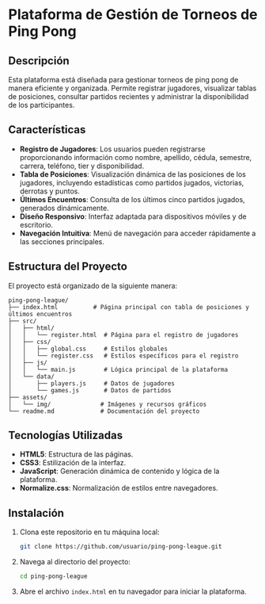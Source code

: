 # Plataforma de Gestión de Torneos de Ping Pong

## Descripción

Esta plataforma está diseñada para gestionar torneos de ping pong de manera eficiente y organizada. Permite registrar jugadores, visualizar tablas de posiciones, consultar partidos recientes y administrar la disponibilidad de los participantes. 

## Características

- **Registro de Jugadores**: Los usuarios pueden registrarse proporcionando información como nombre, apellido, cédula, semestre, carrera, teléfono, tier y disponibilidad.
- **Tabla de Posiciones**: Visualización dinámica de las posiciones de los jugadores, incluyendo estadísticas como partidos jugados, victorias, derrotas y puntos.
- **Últimos Encuentros**: Consulta de los últimos cinco partidos jugados, generados dinámicamente.
- **Diseño Responsivo**: Interfaz adaptada para dispositivos móviles y de escritorio.
- **Navegación Intuitiva**: Menú de navegación para acceder rápidamente a las secciones principales.

## Estructura del Proyecto

El proyecto está organizado de la siguiente manera:

```
ping-pong-league/
├── index.html          # Página principal con tabla de posiciones y últimos encuentros
├── src/
│   ├── html/
│   │   └── register.html  # Página para el registro de jugadores
│   ├── css/
│   │   ├── global.css     # Estilos globales
│   │   └── register.css   # Estilos específicos para el registro
│   ├── js/
│   │   └── main.js        # Lógica principal de la plataforma
│   └── data/
│       ├── players.js     # Datos de jugadores
│       └── games.js       # Datos de partidos
├── assets/
│   └── img/              # Imágenes y recursos gráficos
└── readme.md             # Documentación del proyecto
```

## Tecnologías Utilizadas

- **HTML5**: Estructura de las páginas.
- **CSS3**: Estilización de la interfaz.
- **JavaScript**: Generación dinámica de contenido y lógica de la plataforma.
- **Normalize.css**: Normalización de estilos entre navegadores.

## Instalación

1. Clona este repositorio en tu máquina local:
    ```bash
    git clone https://github.com/usuario/ping-pong-league.git
    ```
2. Navega al directorio del proyecto:
    ```bash
    cd ping-pong-league
    ```
3. Abre el archivo `index.html` en tu navegador para iniciar la plataforma.

